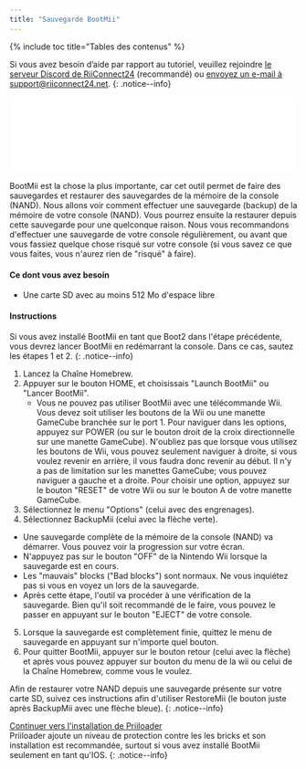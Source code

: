 ```yaml
---
title: "Sauvegarde BootMii"
---
```


{% include toc title="Tables des contenus" %}

Si vous avez besoin d’aide par rapport au tutoriel, veuillez rejoindre [le serveur Discord de RiiConnect24](https://discord.gg/b4Y7jfD) (recommandé) ou [envoyez un e-mail à support@riiconnect24.net](mailto:support@riiconnect24.net).
{: .notice--info}

![Logo de BootMii](/images/bootmii.png)

BootMii est la chose la plus importante, car cet outil permet de faire des sauvegardes et restaurer des sauvegardes de la mémoire de la console (NAND). Nous allons voir comment effectuer une sauvegarde (backup) de la mémoire de votre console (NAND). Vous pourrez ensuite la restaurer depuis cette sauvegarde pour une quelconque raison. Nous vous recommandons d'effectuer une sauvegarde de votre console régulièrement, ou avant que vous fassiez quelque chose risqué sur votre console (si vous savez ce que vous faites, vous n'aurez rien de "risqué" à faire).

#### Ce dont vous avez besoin
* Une carte SD avec au moins 512 Mo d'espace libre

#### Instructions
Si vous avez installé BootMii en tant que Boot2 dans l'étape précédente, vous devrez lancer BootMii en redémarrant la console. Dans ce cas, sautez les étapes 1 et 2.
{: .notice--info}
1. Lancez la Chaîne Homebrew.
2. Appuyer sur le bouton HOME, et choisissais "Launch BootMii" ou "Lancer BootMii".
   - Vous ne pouvez pas utiliser BootMii avec une télécommande Wii. Vous devez soit utiliser les boutons de la Wii ou une manette GameCube branchée sur le port 1. Pour naviguer dans les options, appuyez sur POWER (ou sur le bouton droit de la croix directionnelle sur une manette GameCube). N'oubliez pas que lorsque vous utilisez les boutons de Wii, vous pouvez seulement naviguer à droite, si vous voulez revenir en arrière, il vous faudra donc revenir au début. Il n'y a pas de limitation sur les manettes GameCube; vous pouvez naviguer a gauche et a droite. Pour choisir une option, appuyez sur le bouton "RESET" de votre Wii ou sur le bouton A de votre manette GameCube.
3. Sélectionnez le menu "Options" (celui avec des engrenages).
4. Sélectionnez BackupMii (celui avec la flèche verte).
- Une sauvegarde complète de la mémoire de la console (NAND) va démarrer. Vous pouvez voir la progression sur votre écran.
- N'appuyez pas sur le bouton "OFF" de la Nintendo Wii lorsque la sauvegarde est en cours.
- Les "mauvais" blocks ("Bad blocks") sont normaux. Ne vous inquiétez pas si vous en voyez un lors de la sauvegarde.
- Après cette étape, l'outil va procéder à une vérification de la sauvegarde. Bien qu'il soit recommandé de le faire, vous pouvez le passer en appuyant sur le bouton "EJECT" de votre console.
5. Lorsque la sauvegarde est complètement finie, quittez le menu de sauvegarde en appuyant sur n'importe quel bouton.
6. Pour quitter BootMii, appuyer sur le bouton retour (celui avec la flèche) et après vous pouvez appuyer sur bouton du menu de la wii ou celui de la Chaîne Homebrew, comme vous le voulez.

Afin de restaurer votre NAND depuis une sauvegarde présente sur votre carte SD, suivez ces instructions afin d'utiliser RestoreMii (le bouton juste après BackupMii avec une flèche bleue).
{: .notice--info}

[Continuer vers l'installation de Priiloader](priiloader)<br> Priiloader ajoute un niveau de protection contre les les bricks et son installation est recommandée, surtout si vous avez installé BootMii seulement en tant qu'IOS.
{: .notice--info}
